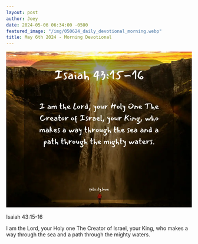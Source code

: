 ```yaml
---
layout: post
author: Joey
date: 2024-05-06 06:34:00 -0500
featured_image: "/img/050624_daily_devotional_morning.webp"
title: May 6th 2024 - Morning Devotional
---
```


[![May 6th 2024 - Morning Devotional](/img/050624_daily_devotional_morning.webp)](/img/050624_daily_devotional_morning.webp)

Isaiah 43:15-16

I am the Lord, your Holy one The Creator of Israel, your King, who makes a way through the sea and a path through the mighty waters.